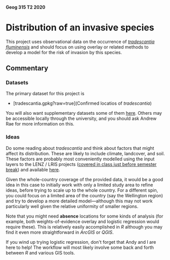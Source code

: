 #### Geog 315 T2 2020
# Distribution of an invasive species
This project uses observational data on the occurrence of [_tradescantia fluminensis_](https://www.weedbusters.org.nz/what-are-weeds/weed-list/tradescantia/) and should focus on using overlay or related methods to develop a model for the risk of invasion by this species.

## Commentary
### Datasets
The primary dataset for this project is

+ [tradescantia.gpkg?raw=true](Confirmed locatios of _tradescantia_)

You will also want supplementary datasets some of them [here](../aotearoa-new-zealand-physical-geography-data.md). Others may be accessible locally through the university, and you should ask Andrew Rae for more information on this.

### Ideas
Do some reading about _tradescantia_ and think about factors that might affect its distribution. These are likely to include climate, landcover, and soil. These factors are probably most conveniently modelled using the input layers to the LENZ / LRIS projects ([covered in class just before semester break](https://southosullivan.com/geog315/classification-examples/)) and available [here](https://lris.scinfo.org.nz/).

Given the whole-country coverage of the provided data, it would be a good idea in this case to initially work with only a limited study area to refine ideas, before trying to scale up to the whole country. For a different spin, you could focus on a limited area of the country (say the Wellington region) and try to develop a more detailed model&mdash;although this may not work particularly well given the relative uniformity of smaller regions.

Note that you might need **absence** locations for some kinds of analysis (for example, both weights-of-evidence overlay and logistic regression would require these). This is relatively easily accomplished in _R_ although you may find it even more straightforward in _ArcGIS_ or _QGIS_.

If you wind up trying logistic regression, don't forget that Andy and I are here to help! The workflow will most likely involve some back and forth between _R_ and various GIS tools.
